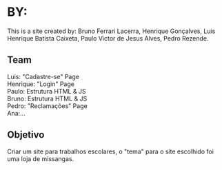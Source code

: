# BY:
This is a site created by: Bruno Ferrari Lacerra, Henrique Gonçalves, Luis Henrique Batista Caixeta, Paulo Victor de Jesus Alves, Pedro Rezende.

## Team
Luis: "Cadastre-se" Page <br />
Henrique: "Login" Page <br />
Paulo: Estrutura HTML & JS <br />
Bruno: Estrutura HTML & JS <br />
Pedro: "Reclamações" Page <br />
Ana:... <br />

## Objetivo

Criar um site para trabalhos escolares, o "tema" para o site escolhido foi uma loja de missangas.
